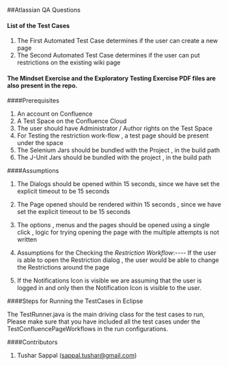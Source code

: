 ##Atlassian QA Questions

#### List of the Test Cases

1. The First Automated Test Case determines if the user can create a new page
2. The Second Automated Test Case determines if the user can put restrictions on the existing wiki page


#### The Mindset Exercise and the  Exploratory Testing Exercise PDF files are also present in the repo.

####Prerequisites

1. An account on Confluence
2. A Test Space on the Confluence Cloud
3. The user should have Administrator / Author rights on the Test Space
4. For Testing the restriction work-flow , a test page should be present under the space
5. The Selenium Jars should be bundled with the Project , in the build path
6. The J-Unit Jars should be bundled with the project , in the build path

####Assumptions

1. The Dialogs should be opened within 15 seconds, since we have set the explicit timeout to be 15 seconds

2. The Page opened should be rendered within 15 seconds , since we have set the explicit timeout to be 15 seconds

3. The options , menus and the pages should be opened using a single click , logic for trying opening the page with the multiple attempts is not written

4. Assumptions for the Checking the *Restriction Workflow*:---- If the user is able to open the Restriction dialog , the user would be able to change the Restrictions around the page

5. If the Notifications Icon is visible we are assuming that the user is logged in and only then the Notification Icon is visible to the user.


####Steps for Running the TestCases in Eclipse

The TestRunner.java is the main driving class for the test cases to run, Please make sure that you have included all the test cases under the TestConfluencePageWorkflows in the run configurations.

####Contributors

1. Tushar Sappal (sappal.tushar@gmail.com)
